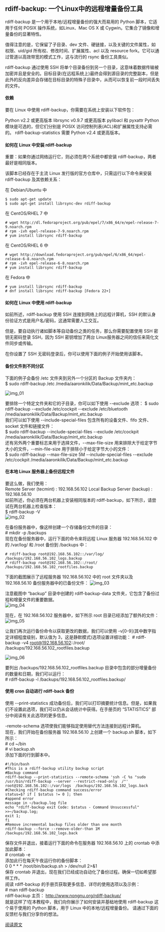 ## rdiff-backup: 一个Linux中的远程增量备份工具  

rdiff-backup 是一个用于本地/远程增量备份的强大而易用的 Python 脚本，它适用于任何 POSIX 操作系统，如Linux、Mac OS X 或 Cygwin。它集合了镜像和增量备份的显著特性。

值得注意的是，它保留了子目录、dev 文件、硬链接，以及关键的文件属性，如权限、uid/gid 所有权、修改时间、扩展属性、acl 以及 resource fork。它可以通过管道以高效带宽的模式工作，这与流行的 rsync 备份工具类似。

rdiff-backup 通过使用 SSH 将单个目录备份到另一个目录，这意味着数据传输被加密并且是安全的。目标目录(在远程系统上)最终会得到源目录的完整副本，但是此外的反向差异会存储在目标目录的特殊子目录中，从而可以恢复前一段时间丢失的文件。

#### 依赖   

要在 Linux 中使用 rdiff-backup，你需要在系统上安装以下软件包：

Python v2.2 或更高版本 librsync v0.9.7 或更高版本 pylibacl 和 pyxattr Python 模块是可选的，但它们分别是 POSIX 访问控制列表(ACL)和扩展属性支持必需的。 rdiff-backup-statistics 需要 Python v2.4 或更高版本。

#### 如何在 Linux 中安装 rdiff-backup    

重要：如果你通过网络运行它，则必须在两个系统中都安装 rdiff-backup，两者最好是相同版本。

该脚本已经存在于主流 Linux 发行版的官方仓库中，只需运行以下命令来安装 rdiff-backup 及其依赖关系：

在 Debian/Ubuntu 中    
```
$ sudo apt-get update   
$ sudo apt-get install librsync-dev rdiff-backup     
```

在 CentOS/RHEL 7 中     
```
# wget http://dl.fedoraproject.org/pub/epel/7/x86_64/e/epel-release-7-9.noarch.rpm   
# rpm -ivh epel-release-7-9.noarch.rpm   
# yum install librsync rdiff-backup   
```
在 CentOS/RHEL 6 中  
```
# wget http://download.fedoraproject.org/pub/epel/6/x86_64/epel-release-6-8.noarch.rpm   
# rpm -ivh epel-release-6-8.noarch.rpm     
# yum install librsync rdiff-backup    
```

在 Fedora 中    
```
# yum install librsync rdiff-backup   
# dnf install librsync rdiff-backup [Fedora 22+] 
```

#### 如何在 Linux 中使用 rdiff-backup   
如前所述，rdiff-backup 使用 SSH 连接到网络上的远程计算机，SSH 的默认身份验证方式是用户名/密码，这通常需要人工交互。

但是，要自动执行诸如脚本等自动备份之类的任务，那么你需要配置使用 SSH 密钥无密码登录 SSH，因为 SSH 密钥增加了两台 Linux服务器之间的信任来简化文件同步或传输。

在你设置了 SSH 无密码登录后，你可以使用下面的例子开始使用该脚本。

#### 备份文件到不同分区   
下面的例子会备份 /etc 文件夹到另外一个分区的 Backup 文件夹内：        
    $ sudo rdiff-backup /etc /media/aaronkilik/Data/Backup/mint_etc.backup      

![img_01](http://image.techweb.com.cn/upload/roll/2017/06/24/20170624217_1164.png)

要排除一个特定文件夹和它的子目录，你可以如下使用 --exclude 选项：
    $ sudo rdiff-backup --exclude /etc/cockpit --exclude /etc/bluetooth /media/aaronkilik/Data/Backup/mint_etc.backup    
我们可以如下使用 --include-special-files 包含所有的设备文件、fifo 文件、socket 文件和链接文件：    
    $ sudo rdiff-backup --include-special-files --exclude /etc/cockpit /media/aaronkilik/Data/Backup/mint_etc.backup     
还有另外两个重要标志来用于选择文件，--max-file-size 用来排除大于给定字节大小的文件，--min-file-size 用于排除小于给定字节大小的文件：     
    $ sudo rdiff-backup --max-file-size 5M --include-special-files --exclude /etc/cockpit     /media/aaronkilik/Data/Backup/mint_etc.backup    

#### 在本地 Linux 服务器上备份远程文件   
要这么做，我们使用：    
   Remote Server (tecmint)         : 192.168.56.102  Local Backup Server (backup)    : 192.168.56.10     
如前所述，你必须在两台机器上安装相同版本的 rdiff-backup，如下所示，请尝试在两台机器上检查版本：   
     $ rdiff-backup -V      
![img_02](http://image.techweb.com.cn/upload/roll/2017/06/24/20170624774_3952.png)     
 
在备份服务器中，像这样创建一个存储备份文件的目录：    
    # mkdir -p /backups     
现在在备份服务器中，运行下面的命令来将远程 Linux 服务器 192.168.56.102 中的 /var/log/ 和 /root 备份到 /backups 中： 
```
# rdiff-backup root@192.168.56.102::/var/log/ /backups/192.168.56.102_logs.backup    
# rdiff-backup root@192.168.56.102::/root/ /backups/192.168.56.102_rootfiles.backup   
```
下面的截图展示了远程服务器 192.168.56.102 中的 root 文件夹以及 192.168.56.10 备份服务器中的已备份文件：
![img_03](http://image.techweb.com.cn/upload/roll/2017/06/24/201706244823_5601.png)   

注意截图中 “backup” 目录中创建的 rdiff-backup-data 文件夹，它包含了备份过程和增量文件的重要数据。   
![img_04](http://image.techweb.com.cn/upload/roll/2017/06/24/201706249875_2476.png)    

现在，在 192.168.56.102 服务器中，如下所示 root 目录已经添加了额外的文件：    
![img_05](http://image.techweb.com.cn/upload/roll/2017/06/24/201706244058_9133.png)    

让我们再次运行备份命令以获取更改的数据，我们可以使用 -v[0-9](其中数字指定详细程度级别，默认值为 3，这是静默模式)选项设置详细功能： 
    # rdiff-backup -v4 root@192.168.56.102::/root/ /backups/192.168.56.102_rootfiles.backup  
    
![img_06](http://image.techweb.com.cn/upload/roll/2017/06/24/201706244938_8573.png)    

要列出 /backups/192.168.56.102_rootfiles.backup 目录中包含的部分增量备份的数量和日期，我们可以运行：    
    # rdiff-backup -l /backups/192.168.56.102_rootfiles.backup/    
#### 使用 cron 自动进行 rdiff-back 备份         
使用 --print-statistics 成功备份后，我们可以打印摘要统计信息。但是，如果我们不设置此选项，我们可以仍从会话统计中获得。在手册页的 “STATISTICS” 部分中阅读有关此选项的更多信息。

-remote-schema 选项使我们能够指定使用替代方法连接到远程计算机。   
现在，我们开始在备份服务器 192.168.56.10 上创建一个 backup.sh 脚本，如下所示：    
    # cd ~/bin  
    # vi backup.sh      
添加下面的行到脚本中。   
```
#!/bin/bash 
#This is a rdiff-backup utility backup script 
#Backup command 
rdiff-backup --print-statistics --remote-schema 'ssh -C %s "sudo /usr/bin/rdiff-backup --server --restrict-read-only  /"'  root@192.168.56.102::/var/logs  /backups/192.168.56.102_logs.back    
#Checking rdiff-backup command success/error 
status=$? if [ $status != 0 ]; then 
#append error 
message in ~/backup.log file 
echo "rdiff-backup exit Code: $status - Command Unsuccessful" >>~/backup.log; 
exit 1; 
fi 
#Remove incremental backup files older than one month 
rdiff-backup --force --remove-older-than 1M /backups/192.168.56.102_logs.back 
```

保存文件并退出，接着运行下面的命令在服务器 192.168.56.10 上的 crontab 中添加此脚本：   
    # crontab -e    
添加此行在每天午夜运行你的备份脚本：   
  0   0  *  *  * /root/bin/backup.sh > /dev/null 2>&1    
保存 crontab 并退出，现在我们已经成功自动化了备份过程。确保一切如希望那样工作。    
阅读 rdiff-backup 的手册页获取更多信息、详尽的使用选项以及示例：    
    # man rdiff-backup    
rdiff-backup 主页： http://www.nongnu.org/rdiff-backup/    
就是这样了!在本教程中，我们向你展示了如何安装并基础地使用 rdiff-backup 这个易于使用的 Python 脚本，用于 Linux 中的本地/远程增量备份。 请通过下面的反馈栏与我们分享你的想法。

[阅读原文](http://www.techweb.com.cn/network/system/2017-06-24/2545199.shtml)   
